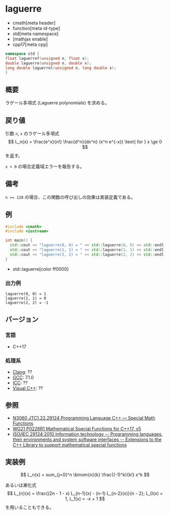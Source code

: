 # laguerre
* cmath[meta header]
* function[meta id-type]
* std[meta namespace]
* [mathjax enable]
* cpp17[meta cpp]

```cpp
namespace std {
float laguerref(unsigned n, float x);
double laguerre(unsigned n, double x);
long double laguerrel(unsigned n, long double x);
}
```

## 概要
ラゲール多項式 (Laguerre polynomials) を求める。

## 戻り値
引数 `n`, `x` のラゲール多項式
$$ L_n(x) = \frac{e^x}{n!} \frac{d^n}{dx^n} (x^n e^{-x}) \text{ for } x \ge 0 $$
を返す。

`x < 0` の場合定義域エラーを報告する。

## 備考

`n >= 128` の場合、この関数の呼び出しの効果は実装定義である。

## 例
```cpp
#include <cmath>
#include <iostream>

int main() {
  std::cout << "laguerre(0, 0) = " << std::laguerre(0, 0) << std::endl; // L0 = 1
  std::cout << "laguerre(1, 1) = " << std::laguerre(1, 1) << std::endl; // L1 = -x + 1
  std::cout << "laguerre(2, 2) = " << std::laguerre(2, 2) << std::endl; // L2 = x^2 / 2 - 2x + 1
}
```
* std::laguerre[color ff0000]

### 出力例
```
laguerre(0, 0) = 1
laguerre(1, 1) = 0
laguerre(2, 2) = -1
```

## バージョン
### 言語
- C++17

### 処理系
- [Clang](/implementation.md#clang): ??
- [GCC](/implementation.md#gcc): 7.1.0
- [ICC](/implementation.md#icc): ??
- [Visual C++](/implementation.md#visual_cpp): ??

## 参照
- [N3060 JTC1.22.29124 Programming Language C++ — Special Math Functions](http://www.open-std.org/jtc1/sc22/wg21/docs/papers/2010/n3060.pdf)
- [WG21 P0226R1 Mathematical Special Functions for C++17, v5](https://isocpp.org/files/papers/P0226R1.pdf)
- [ISO/IEC 29124:2010 Information technology -- Programming languages, their environments and system software interfaces -- Extensions to the C++ Library to support mathematical special functions](https://www.iso.org/standard/50511.html)

## 実装例

$$ L_n(x) = sum_{j=0}^n \binom{n}{k} \frac{(-1)^k}{k!} x^k $$

あるいは漸化式
$$ L_{n}(x) = \frac{(2n - 1 - x) L_{n-1}(x) - (n-1) L_{n-2}(x)}{n - 2}; L_0(x) = 1, L_1(x) = -x + 1 $$
を用いることもできる。
